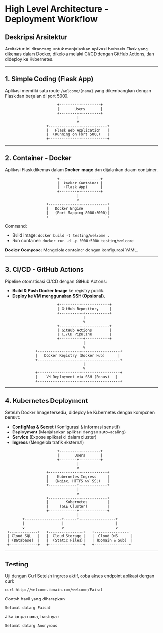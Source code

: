 # **High Level Architecture - Deployment Workflow**

## **Deskripsi Arsitektur**
Arsitektur ini dirancang untuk menjalankan aplikasi berbasis Flask yang dikemas dalam Docker, dikelola melalui CI/CD dengan GitHub Actions, dan dideploy ke Kubernetes.

---

## **1. Simple Coding (Flask App)**
Aplikasi memiliki satu route `/welcome/{nama}` yang dikembangkan dengan Flask dan berjalan di port 5000.

```
                        +-------------------+
                        |       Users       |
                        +--------+----------+
                                 |
                                 v
                   +---------------------------+
                   |   Flask Web Application   |
                   |  (Running on Port 5000)   |
                   +---------------------------+
```

---

## **2. Container - Docker**
Aplikasi Flask dikemas dalam **Docker Image** dan dijalankan dalam container.

```
                        +-------------------+
                        |  Docker Container |
                        |  (Flask App)      |
                        +--------+----------+
                                 |
                                 v
                   +---------------------------+
                   |   Docker Engine           |
                   |   (Port Mapping 8000:5000)|
                   +---------------------------+
```

Command:
- Build image: `docker build -t testing/welcome .`
- Run container: `docker run -d -p 8000:5000 testing/welcome`

**Docker Compose:** Mengelola container dengan konfigurasi YAML.

---

## **3. CI/CD - GitHub Actions**
Pipeline otomatisasi CI/CD dengan GitHub Actions:
- **Build & Push Docker Image** ke registry publik.
- **Deploy ke VM menggunakan SSH (Opsional).**

```
                        +-----------------------+
                        | GitHub Repository     |
                        +-----------+-----------+
                                    |
                                    v
                        +-----------------------+
                        | GitHub Actions        |
                        | CI/CD Pipeline        |
                        +-----------+-----------+
                                    |
                                    v
              +--------------------------------------+
              |   Docker Registry (Docker Hub)      |
              +--------------------------------------+
                                    |
                                    v
              +--------------------------------------+
              |    VM Deployment via SSH (Bonus)   |
              +--------------------------------------+
```

---

## **4. Kubernetes Deployment**
Setelah Docker Image tersedia, dideploy ke Kubernetes dengan komponen berikut:
- **ConfigMap & Secret** (Konfigurasi & informasi sensitif)
- **Deployment** (Menjalankan aplikasi dengan auto-scaling)
- **Service** (Expose aplikasi di dalam cluster)
- **Ingress** (Mengelola trafik eksternal)

```
                        +-------------------+
                        |       Users       |
                        +--------+----------+
                                 |
                                 v
                   +---------------------------+
                   |    Kubernetes Ingress     |
                   |   (Nginx, HTTPS w/ SSL)   |
                   +-------------+-------------+
                                 |
                                 v
                   +---------------------------+
                   |        Kubernetes         |
                   |     (GKE Cluster)         |
                   +-------------+-------------+
                                 |
        +-----------------+------+-----------------+
        |                 |                        |
        v                 v                        v
 +-------------+   +----------------+   +----------------+
 | Cloud SQL   |   |  Cloud Storage |   |  Cloud DNS      |
 | (Database)  |   |  (Static Files)|   | (Domain & Sub)  |
 +-------------+   +----------------+   +----------------+
```

---

## **Testing**
Uji dengan Curl
Setelah ingress aktif, coba akses endpoint aplikasi dengan curl:
```
curl http://welcome.domain.com/welcome/Faisal
```
Contoh hasil yang diharapkan:
```
Selamat datang Faisal
```

Jika tanpa nama, hasilnya :
```
Selamat datang Anonymous
```
